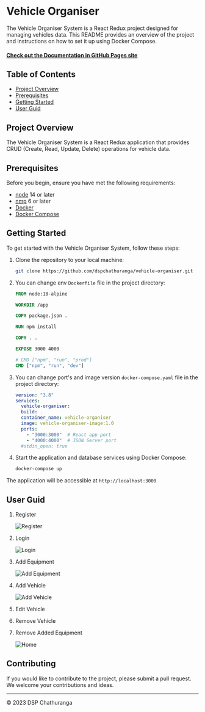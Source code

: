 # Vehicle Organiser

The Vehicle Organiser System is a React Redux project designed for managing vehicles data. This README provides an overview of the project and instructions on how to set it up using Docker Compose.

#### [Check out the Documentation in GitHub Pages site](https://dspchathuranga.github.io/vehicle-organiser/)

## Table of Contents
- [Project Overview](#project-overview)
- [Prerequisites](#prerequisites)
- [Getting Started](#getting-started)
- [User Guid](#user-guid)

## Project Overview

The Vehicle Organiser System is a React Redux application that provides CRUD (Create, Read, Update, Delete) operations for vehicle data.

## Prerequisites

Before you begin, ensure you have met the following requirements:

- [node](https://nodejs.org/en/download) 14 or later 
- [nmp](https://nodejs.org/en/download) 6 or later
- [Docker](https://docs.docker.com/get-docker/)
- [Docker Compose](https://docs.docker.com/compose/install/)

## Getting Started

To get started with the Vehicle Organiser System, follow these steps:

1. Clone the repository to your local machine:

    ```sh
    git clone https://github.com/dspchathuranga/vehicle-organiser.git
    ```
    
2. You can change env `Dockerfile` file in the project directory:

    ```Dockerfile
    FROM node:18-alpine

    WORKDIR /app

    COPY package.json .
    
    RUN npm install
    
    COPY . .
    
    EXPOSE 3000 4000
    
    # CMD ["npm", "run", "prod"]
    CMD ["npm", "run", "dev"]
    ```
3. You can change port's and image version `docker-compose.yaml` file in the project directory:

    ```yaml
    version: "3.8"
    services:
      vehicle-organiser:
      build: .
      container_name: vehicle-organiser
      image: vehicle-organiser-image:1.0
      ports:
        - "3000:3000"  # React app port
        - "4000:4000"  # JSON Server port
      #stdin_open: true
    ```
    
4. Start the application and database services using Docker Compose:

    ```sh
    docker-compose up
    ```

The application will be accessible at `http://localhost:3000`

<!-- 
## Running Tests

Testing is an essential part of ensuring the quality and correctness of the Student Management System. We use [JUnit](https://junit.org/junit5/) in combination with [Spring Test](https://spring.io/guides/gs/testing/).

Before running the tests, make sure the `application.properties` configuration:

```properties
# Database Configuration
spring.datasource.url=${DATABASE_URL:jdbc:postgresql://localhost:5432/postgres}
spring.datasource.username=${DATABASE_USERNAME:postgres}
spring.datasource.password=${DATABASE_PASSWORD:postgres}

# Flyway Configuration
spring.flyway.url=${DATABASE_URL:jdbc:postgresql://localhost:5432/postgres}
spring.flyway.user=${DATABASE_USERNAME:postgres}
spring.flyway.password=${DATABASE_PASSWORD:postgres}
```

#### Using Maven

For Maven-based projects, execute the following command in your project's root directory:

```shell
mvn test
``` -->

## User Guid

1. Register
   
   ![Register](https://github.com/dspchathuranga/vehicle-organiser/assets/5466387/3478d0be-9e8d-4680-9225-4a209c8bce3f)

2. Login

   ![Login](https://github.com/dspchathuranga/vehicle-organiser/assets/5466387/88c15588-6fb2-4dd7-a534-7a2fa0b4a3e0)
   
3. Add Equipment

   ![Add Equipment](https://github.com/dspchathuranga/vehicle-organiser/assets/5466387/6d939263-9280-4c4b-9fc0-0429697b83ea)
   
4. Add Vehicle

   ![Add Vehicle](https://github.com/dspchathuranga/vehicle-organiser/assets/5466387/7a1977ed-2b10-44c0-a4b0-ac584e6b18aa)
   
5. Edit Vehicle
6. Remove Vehicle
7. Remove Added Equipment

   ![Home](https://github.com/dspchathuranga/vehicle-organiser/assets/5466387/fe4a6eb2-fbeb-40c0-b474-9d59a4174815)

## Contributing

If you would like to contribute to the project, please submit a pull request. We welcome your contributions and ideas.

---

© 2023 DSP Chathuranga

